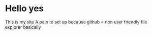 # Hello yes
This is my site
A pain to set up because github = non user friendly file explorer basically

